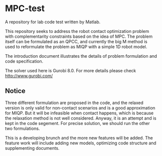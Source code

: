# MPC-test
A repository for lab code test written by Matlab.

This repository seeks to address the robot contact optimization problem with complementarity constraints based on the idea of MPC. The problem itself can be formulated as an QPCC, and currently the big M method is used to reformulate the problem as MIQP with a simple 1D robot model.

The introduction document illustrates the details of problem formulation and code specification.

The solver used here is Gurobi 8.0. For more details please check http://www.gurobi.com/

## Notice
Three different formulation are proposed in the code, and the relaxed version is only valid for non-contact scenarios and is a good approximation for MIQP. But it will be infeasible when contact happens, which is because the relaxation method is not well considered. Anyway, it is an attempt and is kept in the code segement. For precise solution, we should run the other two formulations.

This is a developing brunch and the more new features will be added. The feature work will include adding new models, optimizing code structure and supplementing documents.

